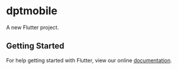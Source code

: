 # dptmobile

A new Flutter project.

## Getting Started

For help getting started with Flutter, view our online
[documentation](https://flutter.io/).
